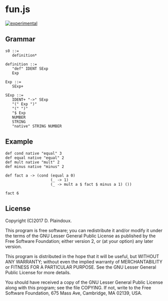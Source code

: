 # fun.js

[![experimental](http://badges.github.io/stability-badges/dist/experimental.svg)](http://github.com/badges/stability-badges)

## Grammar

```
s0 ::=
   definition*

definition ::=
   "def" IDENT SExp
   Exp

Exp ::= 
   SExp+    	       	   

SExp ::= 
   IDENT+ "->" SExp 	         
   "(" Exp ")"
   "(" ")"
   "$ Exp
   NUMBER 
   STRING
   "native" STRING NUMBER
```

## Example

```
def cond native "equal" 3
def equal native "equal" 2
def mult native "mult" 2
def minus native "minus" 2

def fact a -> (cond (equal a 0)
                    (_ -> 1)
                    (_ -> mult a $ fact $ minus a 1) ())

fact 6
```

## License

Copyright (C)2017 D. Plaindoux.

This program is  free software; you can redistribute  it and/or modify
it  under the  terms  of  the GNU  Lesser  General  Public License  as
published by  the Free Software  Foundation; either version 2,  or (at
your option) any later version.

This program  is distributed in the  hope that it will  be useful, but
WITHOUT   ANY  WARRANTY;   without  even   the  implied   warranty  of
MERCHANTABILITY  or FITNESS  FOR  A PARTICULAR  PURPOSE.  See the  GNU
Lesser General Public License for more details.

You  should have  received a  copy of  the GNU  Lesser General  Public
License along with  this program; see the file COPYING.  If not, write
to the  Free Software Foundation,  675 Mass Ave, Cambridge,  MA 02139,
USA.
